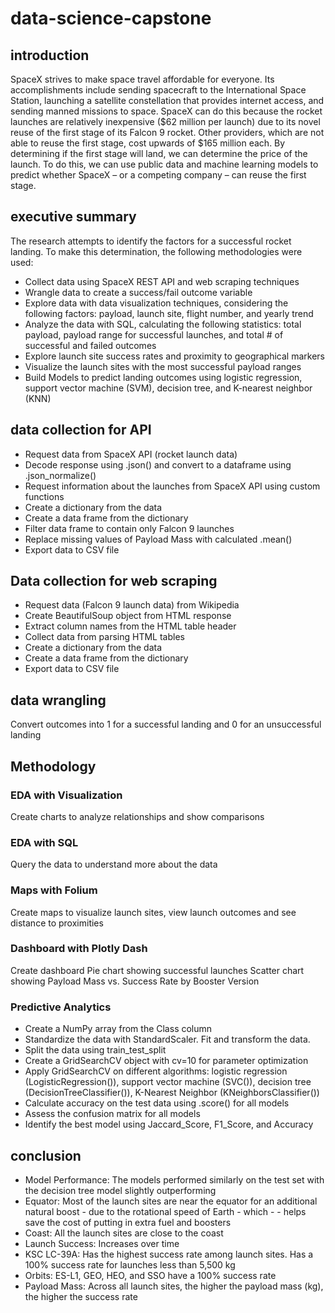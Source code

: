 # data-science-capstone
## introduction

SpaceX strives to make space travel affordable for everyone. Its accomplishments include sending spacecraft to the International Space Station, launching a satellite constellation that provides internet access, and sending manned missions to space. SpaceX can do this because the rocket launches are relatively inexpensive ($62 million per launch) due to its novel reuse of the first stage of its Falcon 9 rocket. Other providers, which are not able to reuse the first stage, cost upwards of $165 million each. By determining if the first stage will land, we can determine the price of the launch. To do this, we can use public data and machine learning models to predict whether SpaceX – or a competing company – can reuse the first stage.

## executive summary
The research attempts to identify the factors for a successful rocket landing. To make this determination, the following methodologies were used:

- Collect data using SpaceX REST API and web scraping techniques
- Wrangle data to create a success/fail outcome variable
- Explore data with data visualization techniques, considering the following factors: payload, launch site, flight number, and yearly trend
- Analyze the data with SQL, calculating the following statistics: total payload, payload range for successful launches, and total # of successful and failed outcomes
- Explore launch site success rates and proximity to geographical markers
- Visualize the launch sites with the most successful payload ranges
- Build Models to predict landing outcomes using logistic regression, support vector machine (SVM), decision tree, and K-nearest neighbor (KNN)

## data collection for API
- Request data from SpaceX API (rocket launch data)
- Decode response using .json() and convert to a dataframe using .json_normalize()
- Request information about the launches from SpaceX API using custom functions
- Create a dictionary from the data
- Create a data frame from the dictionary
- Filter data frame to contain only Falcon 9 launches
- Replace missing values of Payload Mass with calculated .mean()
- Export data to CSV file

## Data collection for web scraping
- Request data (Falcon 9 launch data) from Wikipedia
- Create BeautifulSoup object from HTML response
- Extract column names from the HTML table header
- Collect data from parsing HTML tables
- Create a dictionary from the data
- Create a data frame from the dictionary
- Export data to CSV file

## data wrangling
Convert outcomes into 1 for a successful landing and 0 for an unsuccessful landing

## Methodology
### EDA with Visualization
Create charts to analyze relationships and show comparisons
### EDA with SQL
Query the data to understand more about the data
### Maps with Folium
Create maps to visualize launch sites, view launch outcomes and see distance to proximities
### Dashboard with Plotly Dash
Create dashboard
Pie chart showing successful launches
Scatter chart showing Payload Mass vs. Success Rate by Booster Version
### Predictive Analytics
- Create a NumPy array from the Class column
- Standardize the data with StandardScaler. Fit and transform the data.
- Split the data using train_test_split
- Create a GridSearchCV object with cv=10 for parameter optimization
- Apply GridSearchCV on different algorithms: logistic regression (LogisticRegression()), support vector machine (SVC()), decision tree (DecisionTreeClassifier()), K-Nearest Neighbor (KNeighborsClassifier())
- Calculate accuracy on the test data using .score() for all models
- Assess the confusion matrix for all models
- Identify the best model using Jaccard_Score, F1_Score, and Accuracy

## conclusion
- Model Performance: The models performed similarly on the test set with the decision tree model slightly outperforming
- Equator: Most of the launch sites are near the equator for an additional natural boost - due to the rotational speed of Earth - which - - helps save the cost of putting in extra fuel and boosters
- Coast: All the launch sites are close to the coast
- Launch Success: Increases over time
- KSC LC-39A: Has the highest success rate among launch sites. Has a 100% success rate for launches less than 5,500 kg
- Orbits: ES-L1, GEO, HEO, and SSO have a 100% success rate
- Payload Mass: Across all launch sites, the higher the payload mass (kg), the higher the success rate

